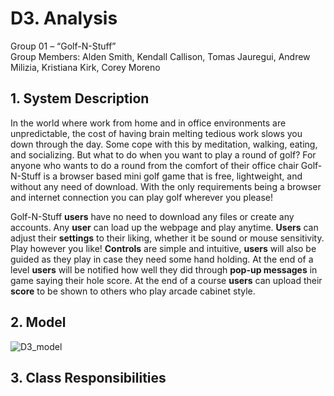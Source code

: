 # D3. Analysis

Group 01 – “Golf-N-Stuff”\
Group Members: Alden Smith, Kendall Callison, Tomas Jauregui, Andrew Milizia, 
Kristiana Kirk, Corey Moreno

## 1. System Description
In the world where work from home and in office environments are unpredictable, the cost of having brain melting tedious work slows you down through the day. Some cope with this by meditation, walking, eating, and socializing. But what to do when you want to play a round of golf? For anyone who wants to do a round from the comfort of their office chair Golf-N-Stuff is a browser based mini golf game that is free, lightweight, and without any need of download. With the only requirements being a browser and internet connection you can play golf wherever you please!

Golf-N-Stuff **users** have no need to download any files or create any accounts. Any **user** can load up the webpage and play anytime. **Users** can adjust their **settings** to their liking, whether it be sound or mouse sensitivity. Play however you like! **Controls** are simple and intuitive, **users** will also be guided as they play in case they need some hand holding.  At the end of a level **users** will be notified how well they did through **pop-up messages** in game saying their hole score. At the end of a course **users** can upload their **score** to be shown to others who play arcade cabinet style.

## 2. Model
![D3_model](https://user-images.githubusercontent.com/113862554/222941924-57081f34-4215-4a4e-80b3-2fc87fcd0588.PNG)
## 3. Class Responsibilities


